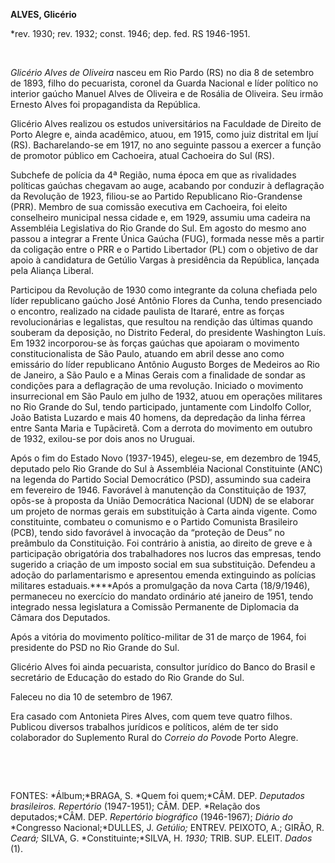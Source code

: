**ALVES, Glicério**

\*rev. 1930; rev. 1932; const. 1946; dep. fed. RS 1946-1951.

 

*Glicério Alves de Oliveira* nasceu em Rio Pardo (RS) no dia 8 de
setembro de 1893, filho do pecuarista, coronel da Guarda Nacional e
líder político no interior gaúcho Manuel Alves de Oliveira e de Rosália
de Oliveira. Seu irmão Ernesto Alves foi propagandista da República.

Glicério Alves realizou os estudos universitários na Faculdade de
Direito de Porto Alegre e, ainda acadêmico, atuou, em 1915, como juiz
distrital em Ijuí (RS). Bacharelando-se em 1917, no ano seguinte passou
a exercer a função de promotor público em Cachoeira, atual Cachoeira do
Sul (RS).

Subchefe de polícia da 4ª Região, numa época em que as rivalidades
políticas gaúchas chegavam ao auge, acabando por conduzir à deflagração
da Revolução de 1923, filiou-se ao Partido Republicano Rio-Grandense
(PRR). Membro de sua comissão executiva em Cachoeira, foi eleito
conselheiro municipal nessa cidade e, em 1929, assumiu uma cadeira na
Assembléia Legislativa do Rio Grande do Sul. Em agosto do mesmo ano
passou a integrar a Frente Única Gaúcha (FUG), formada nesse mês a
partir da coligação entre o PRR e o Partido Libertador (PL) com o
objetivo de dar apoio à candidatura de Getúlio Vargas à presidência da
República, lançada pela Aliança Liberal.

Participou da Revolução de 1930 como integrante da coluna chefiada pelo
líder republicano gaúcho José Antônio Flores da Cunha, tendo presenciado
o encontro, realizado na cidade paulista de Itararé, entre as forças
revolucionárias e legalistas, que resultou na rendição das últimas
quando souberam da deposição, no Distrito Federal, do presidente
Washington Luís. Em 1932 incorporou-se às forças gaúchas que apoiaram o
movimento constitucionalista de São Paulo, atuando em abril desse ano
como emissário do líder republicano Antônio Augusto Borges de Medeiros
ao Rio de Janeiro, a São Paulo e a Minas Gerais com a finalidade de
sondar as condições para a deflagração de uma revolução. Iniciado o
movimento insurrecional em São Paulo em julho de 1932, atuou em
operações militares no Rio Grande do Sul, tendo participado, juntamente
com Lindolfo Collor, João Batista Luzardo e mais 40 homens, da
depredação da linha férrea entre Santa Maria e Tupãciretã. Com a derrota
do movimento em outubro de 1932, exilou-se por dois anos no Uruguai.

Após o fim do Estado Novo (1937-1945), elegeu-se, em dezembro de 1945,
deputado pelo Rio Grande do Sul à Assembléia Nacional Constituinte (ANC)
na legenda do Partido Social Democrático (PSD), assumindo sua cadeira em
fevereiro de 1946. Favorável à manutenção da Constituição de 1937,
opôs-se à proposta da União Democrática Nacional (UDN) de se elaborar um
projeto de normas gerais em substituição à Carta ainda vigente. Como
constituinte, combateu o comunismo e o Partido Comunista Brasileiro
(PCB), tendo sido favorável à invocação da “proteção de Deus” no
preâmbulo da Constituição. Foi contrário à anistia, ao direito de greve
e à participação obrigatória dos trabalhadores nos lucros das empresas,
tendo sugerido a criação de um imposto social em sua substituição.
Defendeu a adoção do parlamentarismo e apresentou emenda extinguindo as
polícias militares estaduais.****Após a promulgação da nova Carta
(18/9/1946), permaneceu no exercício do mandato ordinário até janeiro de
1951, tendo integrado nessa legislatura a Comissão Permanente de
Diplomacia da Câmara dos Deputados.

Após a vitória do movimento político-militar de 31 de março de 1964, foi
presidente do PSD no Rio Grande do Sul.

Glicério Alves foi ainda pecuarista, consultor jurídico do Banco do
Brasil e secretário de Educação do estado do Rio Grande do Sul.

Faleceu no dia 10 de setembro de 1967.

Era casado com Antonieta Pires Alves, com quem teve quatro filhos.
Publicou diversos trabalhos jurídicos e políticos, além de ter sido
colaborador do Suplemento Rural do *Correio do Povo*de Porto Alegre.

 

 

FONTES: *Álbum;*BRAGA, S. *Quem foi quem;*CÂM. DEP. *Deputados
brasileiros. Repertório* (1947-1951); CÂM. DEP. *Relação dos
deputados;*CÂM. DEP. *Repertório biográfico* (1946-1967); *Diário do*
*Congresso Nacional;*DULLES, J. *Getúlio;* ENTREV. PEIXOTO, A.; GIRÃO,
R. *Ceará;* SILVA, G. *Constituinte;*SILVA, H. *1930;* TRIB. SUP. ELEIT.
*Dados* (1).

 
